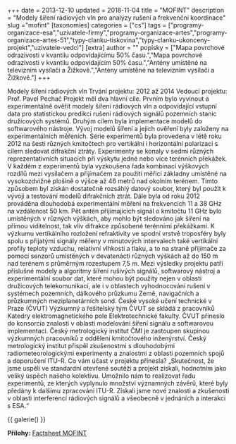 +++
date = 2013-12-10
updated = 2018-11-04
title = "MOFINT"
description = "Modely šíření rádiových vln pro analýzy rušení a frekvenční koordinace"
slug ="mofint"
[taxonomies]
categories = ["cs"]
tags = ["programy-organizace-esa","uzivatele-firmy","programy-organizace-artes","programy-organizace-artes-51","typy-clanku-tiskovina","typy-clanku-ukonceny-projekt","uzivatele-vedci"]
[extra]
author = ""
popisky = ["Mapa povrchové odrazivosti v kvantilu odpovídajícímu 50% času.","Mapa povrchové odrazivosti v kvantilu odpovídajícím 50% času.","Antény umístěné na televizním vysílači a Žižkově.","Antény umístěné na televizním vysílači a Žižkově."]
+++

Modely šíření rádiových vln Trvání projektu: 2012 až 2014 Vedoucí projektu: Prof. Pavel Pechač Projekt měl dva hlavní cíle. Prvním bylo vyvinout a experimentálně ověřit modely šíření rádiových vln a odpovídající vstupní data pro statistickou predikci rušení rádiových signálů pozemních stanic družicových systémů. Druhým cílem byla implementace modelů do softwarového nástroje. Vývoj modelů šíření a jejich ověření byly založeny na experimentálních měřeních. Série experimentů byla provedena v létě roku 2012 na šesti různých kmitočtech pro vertikální i horizontální polarizaci s cílem sledovat difrakční ztráty. Experimenty se konaly v sedmi různých reprezentativních situacích při výskytu jedné nebo více terénních překážek. V každém z experimentů byla vyzkoušena řada kombinací výškových rozdílů mezi vysílačem a přijímačem za použití měřicí základny umístěné na vysokozdvižné plošině o výšce až 46 metrů nad okolním terénem. Tímto způsobem byl získán dostatečně rozsáhlý datový soubor, který byl použit k vývoji a testování modelů difrakčních ztrát. Dále byla od roku 2012 prováděna dlouhodobá experimentální měření na frekvencích 11 a 38 GHz na vzdálenost 50 km. Pět antén přijímajících signál o kmitočtu 11 GHz bylo umístěných v různých výškách, aby mohlo být sledováno jak šíření na přímou viditelnost, tak vliv difrakce způsobené terénními překážkami. K výzkumu vertikálního rozložení refraktivity ve spodní vrstvě troposféry byly spolu s přijatými signály měřeny v minutových intervalech také vertikální profily teploty vzduchu, relativní vlhkosti a tlaku, a to na straně přijímače za pomocí senzorů umístěných v devatenácti různých výškách až do 150 m nad terénem s průměrným rozestupem 7,5 m. Mezi výsledky projektu patří příslušné modely a algoritmy šíření rušivých signálů, softwarový nástroj a experimentální soubor dat, které mohou být použity nejen v oblasti družicových telekomunikací, ale i v oblastech vyhodnocování rušení v systémech pozemních, dálkového průzkumu Země, navigačních a průzkumných meziplanetárních sond. České vysoké učení technické v Praze (ČVUT) Výzkumný a řešitelský tým ČVUT se skládá z pracovníků Katedry elektromagnetického pole Elektrotechnické fakulty. ČVUT přineslo do konsorcia znalosti v oblasti modelování šíření signálu a softwarovou implementaci. Český metrologický institut ČMI je zastoupen skupinou výzkumných pracovníků z oddělení kmitočtového inženýrství. Český metrologický institut přispěl zkušenostmi s dlouhodobými radiometeorologickými experimenty a znalostmi z oblasti pozemních spojů a doporučení ITU-R. Co vám účast v projektu přinesla? „Skutečnost, že jsme uspěli ve standardní otevřené soutěži a projekt získali, hodnotním jako veliký úspěch našeho kolektivu. Umožnilo nám to realizovat řadu experimentů, ze kterých vyplynulo množství významných závěrů, které byly předány k dalšímu zpracování ITU-R. Získali jsme nové znalosti a zkušenosti v oblasti interferencí rádiových signálů a všeobecně v jednáních a interakci s ESA.“

{{ galerie() }}

**Přílohy:**
[Factsheet MOFINT]

[Factsheet MOFINT]: cso_factsheets-mofint-web.pdf

